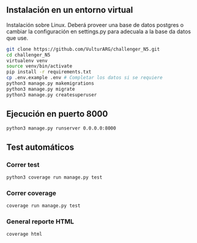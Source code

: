 ## Instalación en un entorno virtual
Instalación sobre Linux. Deberá proveer una base de datos postgres o cambiar la configuración en settings.py para adecuala a la base da datos que use.

```bash
git clone https://github.com/VulturARG/challenger_N5.git
cd challenger_N5
virtualenv venv
source venv/bin/activate
pip install -r requirements.txt
cp .env.example .env # Completar los datos si se requiere
python3 manage.py makemigrations
python3 manage.py migrate
python3 manage.py createsuperuser
```

## Ejecución en puerto 8000
```bash
python3 manage.py runserver 0.0.0.0:8000
```

## Test automáticos
### Correr test
```bash
python3 coverage run manage.py test
```

### Correr coverage
```bash
coverage run manage.py test
```

### General reporte HTML
```bash
coverage html
```